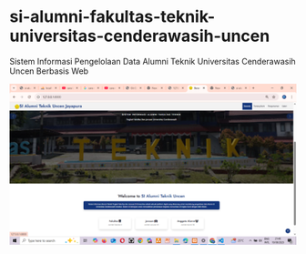 # si-alumni-fakultas-teknik-universitas-cenderawasih-uncen

Sistem Informasi Pengelolaan Data Alumni Teknik Universitas Cenderawasih Uncen Berbasis Web

![alt text](image.png)
